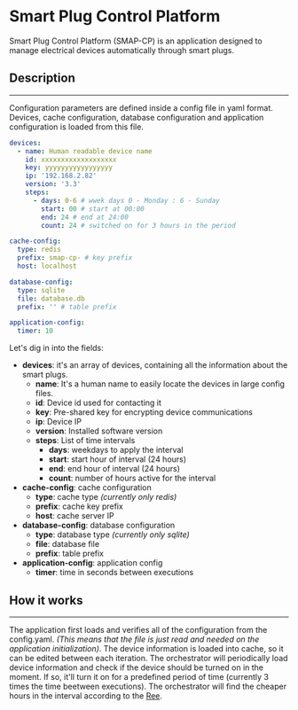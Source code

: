 # Smart Plug Control Platform
Smart Plug Control Platform (SMAP-CP) is an application designed to manage electrical devices automatically through smart plugs.
## Description
----
Configuration parameters are defined inside a config file in yaml format. Devices, cache configuration, database configuration and application configuration is loaded from this file.
```yaml
devices:
  - name: Human readable device name
    id: xxxxxxxxxxxxxxxxxxx
    key: yyyyyyyyyyyyyyyyy
    ip: '192.168.2.82'
    version: '3.3'
    steps:
      - days: 0-6 # wwek days 0 - Monday : 6 - Sunday
        start: 00 # start at 00:00
        end: 24 # end at 24:00
        count: 24 # switched on for 3 hours in the period

cache-config:
  type: redis
  prefix: smap-cp- # key prefix
  host: localhost

database-config:
  type: sqlite
  file: database.db
  prefix: '' # table prefix

application-config:
  timer: 10
```
Let's dig in into the fields:
- **devices**: it's an array of devices, containing all the information about the smart plugs.
  - **name**: It's a human name to easily locate the devices in large config files.
  - **id**: Device id used for contacting it
  - **key**: Pre-shared key for encrypting device communications
  - **ip**: Device IP
  - **version**: Installed software version
  - **steps**: List of time intervals
    - **days**: weekdays to apply the interval
    - **start**: start hour of interval (24 hours)
    - **end**: end hour of interval (24 hours)
    - **count**: number of hours active for the interval
- **cache-config**: cache configuration
  - **type**: cache type *(currently only redis)*
  - **prefix**: cache key prefix
  - **host**: cache server IP
- **database-config**: database configuration
  - **type**: database type *(currently only sqlite)*
  - **file**: database file
  - **prefix**: table prefix
- **application-config**: application config
  - **timer**: time in seconds between executions

## How it works
----
The application first loads and verifies all of the configuration from the config.yaml. *(This means that the file is just read and needed on the application initialization)*. The device information is loaded into cache, so it can be edited between each iteration. The orchestrator will periodically load device information and check if the device should be turned on in the moment. If so, it'll turn it on for a predefined period of time (currently 3 times the time beetween executions). The orchestrator will find the cheaper hours in the interval according to the [Ree](https://www.ree.es/es).

